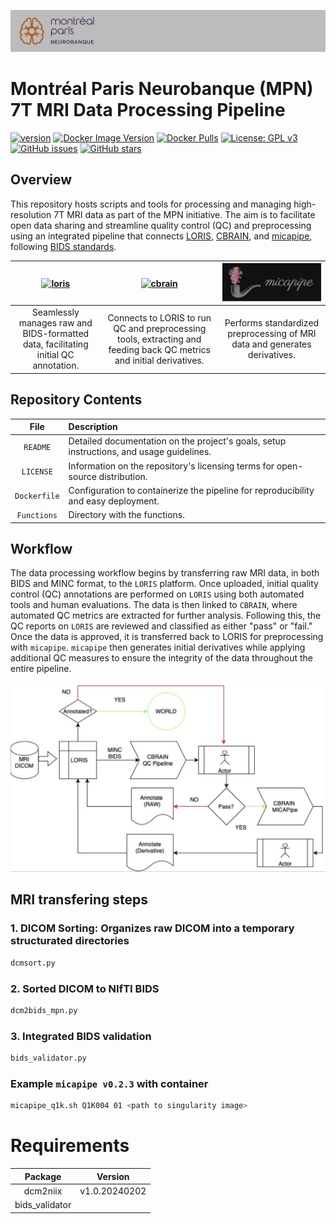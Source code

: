 ![mpn logo](img/mpn_banner.png)

# Montréal Paris Neurobanque (MPN) 7T MRI Data Processing Pipeline

[![version](https://img.shields.io/github/v/tag/rcruces/7T_pipeline)](https://github.com/rcruces/7T_pipeline)
[![Docker Image Version](https://img.shields.io/docker/v/rcruces/7T_pipeline?color=blue&label=docker%20version)](https://hub.docker.com/r/rcruces/7T_pipeline)
[![Docker Pulls](https://img.shields.io/docker/pulls/rcruces/7T_pipeline)](https://hub.docker.com/r/rcruces/7T_pipeline)
[![License: GPL v3](https://img.shields.io/github/license/rcruces/7T_pipeline?color=blue)](https://www.gnu.org/licenses/gpl-3.0)
[![GitHub issues](https://img.shields.io/github/issues/rcruces/7T_pipeline)](https://github.com/rcruces/7T_pipeline/issues)
[![GitHub stars](https://img.shields.io/github/stars/rcruces/7T_pipeline.svg?style=flat&label=⭐%EF%B8%8F%20stars&color=brightgreen)](https://github.com/rcruces/7T_pipeline/stargazers)

## Overview

This repository hosts scripts and tools for processing and managing high-resolution 7T MRI data as part of the MPN initiative. The aim is to facilitate open data sharing and streamline quality control (QC) and preprocessing using an integrated pipeline that connects [LORIS](https://loris.ca/), [CBRAIN](https://cbrain.ca/), and [micapipe](https://micapipe.readthedocs.io/en/latest/), following  [BIDS standards](https://bids.neuroimaging.io/).

| <a href="https://loris.ca/"><img src="https://mcin.ca/wp-content/uploads/2017/06/LORIS-logo-small-300x170.png" alt="loris" style="width:90%;"></a> | <a href="https://cbrain.ca/"><img src="https://portal.conp.ca/static/img/cbrain-long-logo-blue.png" alt="cbrain" style="width:75%;"></a> | [![micapipe](https://raw.githubusercontent.com/MICA-MNI/micapipe/refs/heads/master/docs/figures/micapipe_small_black.png)](https://micapipe.readthedocs.io/en/latest/) |
|:---:|:---:|:---:|
| Seamlessly manages raw and BIDS-formatted data, facilitating initial QC annotation. | Connects to LORIS to run QC and preprocessing tools, extracting and feeding back QC metrics and initial derivatives. | Performs standardized preprocessing of MRI data and generates derivatives. |


## Repository Contents

| **File**       | **Description**                                                                 |
|:--------------:|:--------------------------------------------------------------------------------|
| `README`       | Detailed documentation on the project's goals, setup instructions, and usage guidelines. |
| `LICENSE`      | Information on the repository's licensing terms for open-source distribution.   |
| `Dockerfile`   | Configuration to containerize the pipeline for reproducibility and easy deployment. |
| `Functions`    | Directory with the functions.                                                    |


## Workflow
The data processing workflow begins by transferring raw MRI data, in both BIDS and MINC format, to the `LORIS` platform. Once uploaded, initial quality control (QC) annotations are performed on `LORIS` using both automated tools and human evaluations. The data is then linked to `CBRAIN`, where automated QC metrics are extracted for further analysis. Following this, the QC reports on `LORIS` are reviewed and classified as either "pass" or "fail." Once the data is approved, it is transferred back to LORIS for preprocessing with `micapipe`. `micapipe` then generates initial derivatives while applying additional QC measures to ensure the integrity of the data throughout the entire pipeline.

![mpn workflow](img/mpn_workflow.png)

## MRI transfering steps

### 1. DICOM Sorting: Organizes raw DICOM into a temporary structurated directories
```python
dcmsort.py
```

### 2. Sorted DICOM to NIfTI BIDS
```python
dcm2bids_mpn.py
```

### 3. Integrated BIDS validation
```python
bids_validator.py
```

### Example `micapipe v0.2.3` with container
```bash
micapipe_q1k.sh Q1K004 01 <path to singularity image>
```

# Requirements

| **Package**       |  **Version**  |
|:-----------------:|:-------------:|
| dcm2niix          | v1.0.20240202 |
| bids_validator    |               |



